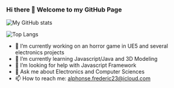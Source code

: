 ### Hi there 👋   Welcome to my GitHub Page
![My GitHub stats](https://github-readme-stats.vercel.app/api?username=Fred-23&show_icons=true&theme=radical&include_all_commits=true)

![Top Langs](https://github-readme-stats.vercel.app/api/top-langs/?username=Fred-23&layout=compact) 

- 🔭 I’m currently working on an horror game in UE5 and several electronics projects
- 🌱 I’m currently learning Javascript/Java and 3D Modeling
- 🤔 I’m looking for help with Javascript Framework
- 💬 Ask me about Electronics and Computer Sciences
- 📫 How to reach me: alphonse.frederic23@icloud.com

<!--
**Fred-23/Fred-23** is a ✨ _special_ ✨ repository because its `README.md` (this file) appears on your GitHub profile.

Here are some ideas to get you started:


- 👯 I’m looking to collaborate on ... 

- 😄 Pronouns: ...
- ⚡ Fun fact: ...
-->
